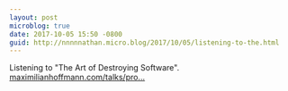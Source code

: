 ```yaml
---
layout: post
microblog: true
date: 2017-10-05 15:50 -0800
guid: http://nnnnnathan.micro.blog/2017/10/05/listening-to-the.html
---
```

Listening to "The Art of Destroying Software". [maximilianhoffmann.com/talks/pro...](https://maximilianhoffmann.com/talks/programming/the-art-of-destroying-software)
